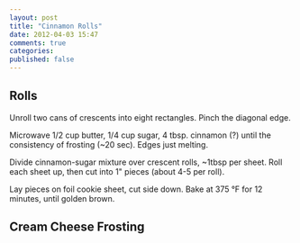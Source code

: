 ```yaml
---
layout: post
title: "Cinnamon Rolls"
date: 2012-04-03 15:47
comments: true
categories: 
published: false
---
```


Rolls
-----

Unroll two cans of crescents into eight rectangles. Pinch the diagonal edge.

Microwave 1/2 cup butter, 1/4 cup sugar, 4 tbsp. cinnamon (?) until the consistency of frosting (~20 sec). Edges just melting.

Divide cinnamon-sugar mixture over crescent rolls, ~1tbsp per sheet. Roll each sheet up, then cut into 1" pieces (about 4-5 per roll).

Lay pieces on foil cookie sheet, cut side down. Bake at 375 &deg;F for 12 minutes, until golden brown.

Cream Cheese Frosting
---------------------




